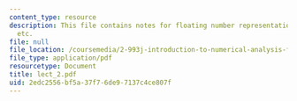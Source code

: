 ```yaml
---
content_type: resource
description: This file contains notes for floating number representations, error analysis
  etc.
file: null
file_location: /coursemedia/2-993j-introduction-to-numerical-analysis-for-engineering-13-002j-spring-2005/2edc2556bf5a37f76de97137c4ce807f_lect_2.pdf
file_type: application/pdf
resourcetype: Document
title: lect_2.pdf
uid: 2edc2556-bf5a-37f7-6de9-7137c4ce807f
---
```

